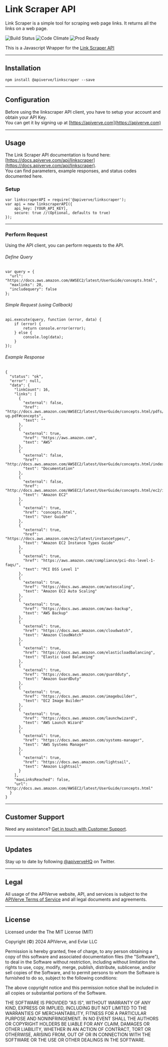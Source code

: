 Link Scraper API
============

Link Scraper is a simple tool for scraping web page links. It returns all the links on a web page.

![Build Status](https://img.shields.io/badge/build-passing-green)
![Code Climate](https://img.shields.io/badge/maintainability-B-purple)
![Prod Ready](https://img.shields.io/badge/production-ready-blue)

This is a Javascript Wrapper for the [Link Scraper API](https://apiverve.com/marketplace/api/linkscraper)

---

## Installation
	npm install @apiverve/linkscraper --save

---

## Configuration

Before using the linkscraper API client, you have to setup your account and obtain your API Key.  
You can get it by signing up at [https://apiverve.com](https://apiverve.com)

---

## Usage

The Link Scraper API documentation is found here: [https://docs.apiverve.com/api/linkscraper](https://docs.apiverve.com/api/linkscraper).  
You can find parameters, example responses, and status codes documented here.

### Setup

```
var linkscraperAPI = require('@apiverve/linkscraper');
var api = new linkscraperAPI({
    api_key: [YOUR_API_KEY],
    secure: true //(Optional, defaults to true)
});
```

---


### Perform Request
Using the API client, you can perform requests to the API.

###### Define Query

```
var query = {
  "url": "https://docs.aws.amazon.com/AWSEC2/latest/UserGuide/concepts.html",
  "maxlinks": 20,
  "includequery": false
};
```

###### Simple Request (using Callback)

```
api.execute(query, function (error, data) {
    if (error) {
        return console.error(error);
    } else {
        console.log(data);
    }
});
```

###### Example Response

```
{
  "status": "ok",
  "error": null,
  "data": {
    "linkCount": 16,
    "links": [
      {
        "external": false,
        "href": "http://docs.aws.amazon.com/AWSEC2/latest/UserGuide/concepts.html/pdfs/AWSEC2/latest/UserGuide/ec2-ug.pdf#concepts",
        "text": ""
      },
      {
        "external": true,
        "href": "https://aws.amazon.com",
        "text": "AWS"
      },
      {
        "external": false,
        "href": "http://docs.aws.amazon.com/AWSEC2/latest/UserGuide/concepts.html/index.html",
        "text": "Documentation"
      },
      {
        "external": false,
        "href": "http://docs.aws.amazon.com/AWSEC2/latest/UserGuide/concepts.html/ec2/index.html",
        "text": "Amazon EC2"
      },
      {
        "external": true,
        "href": "concepts.html",
        "text": "User Guide"
      },
      {
        "external": true,
        "href": "https://docs.aws.amazon.com/ec2/latest/instancetypes/",
        "text": "Amazon EC2 Instance Types Guide"
      },
      {
        "external": true,
        "href": "https://aws.amazon.com/compliance/pci-dss-level-1-faqs/",
        "text": "PCI DSS Level 1"
      },
      {
        "external": true,
        "href": "https://docs.aws.amazon.com/autoscaling",
        "text": "Amazon EC2 Auto Scaling"
      },
      {
        "external": true,
        "href": "https://docs.aws.amazon.com/aws-backup",
        "text": "AWS Backup"
      },
      {
        "external": true,
        "href": "https://docs.aws.amazon.com/cloudwatch",
        "text": "Amazon CloudWatch"
      },
      {
        "external": true,
        "href": "https://docs.aws.amazon.com/elasticloadbalancing",
        "text": "Elastic Load Balancing"
      },
      {
        "external": true,
        "href": "https://docs.aws.amazon.com/guardduty",
        "text": "Amazon GuardDuty"
      },
      {
        "external": true,
        "href": "https://docs.aws.amazon.com/imagebuilder",
        "text": "EC2 Image Builder"
      },
      {
        "external": true,
        "href": "https://docs.aws.amazon.com/launchwizard",
        "text": "AWS Launch Wizard"
      },
      {
        "external": true,
        "href": "https://docs.aws.amazon.com/systems-manager",
        "text": "AWS Systems Manager"
      },
      {
        "external": true,
        "href": "https://docs.aws.amazon.com/lightsail",
        "text": "Amazon Lightsail"
      }
    ],
    "maxLinksReached": false,
    "url": "http://docs.aws.amazon.com/AWSEC2/latest/UserGuide/concepts.html"
  }
}
```

---

## Customer Support

Need any assistance? [Get in touch with Customer Support](https://apiverve.com/contact).

---

## Updates
Stay up to date by following [@apiverveHQ](https://twitter.com/apiverveHQ) on Twitter.

---

## Legal

All usage of the APIVerve website, API, and services is subject to the [APIVerve Terms of Service](https://apiverve.com/terms) and all legal documents and agreements.

---

## License
Licensed under the The MIT License (MIT)

Copyright (&copy;) 2024 APIVerve, and Evlar LLC

Permission is hereby granted, free of charge, to any person obtaining a copy of this software and associated documentation files (the "Software"), to deal in the Software without restriction, including without limitation the rights to use, copy, modify, merge, publish, distribute, sublicense, and/or sell copies of the Software, and to permit persons to whom the Software is furnished to do so, subject to the following conditions:

The above copyright notice and this permission notice shall be included in all copies or substantial portions of the Software.

THE SOFTWARE IS PROVIDED "AS IS", WITHOUT WARRANTY OF ANY KIND, EXPRESS OR IMPLIED, INCLUDING BUT NOT LIMITED TO THE WARRANTIES OF MERCHANTABILITY, FITNESS FOR A PARTICULAR PURPOSE AND NONINFRINGEMENT. IN NO EVENT SHALL THE AUTHORS OR COPYRIGHT HOLDERS BE LIABLE FOR ANY CLAIM, DAMAGES OR OTHER LIABILITY, WHETHER IN AN ACTION OF CONTRACT, TORT OR OTHERWISE, ARISING FROM, OUT OF OR IN CONNECTION WITH THE SOFTWARE OR THE USE OR OTHER DEALINGS IN THE SOFTWARE.